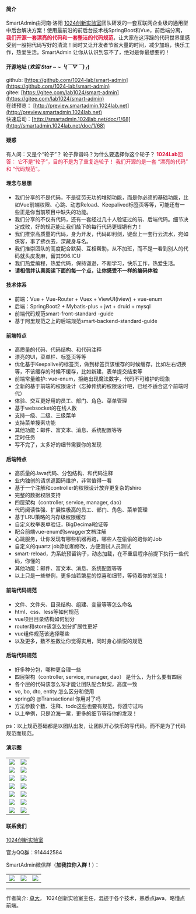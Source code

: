 #### 简介
SmartAdmin由河南·洛阳 [1024创新实验室](https://www.1024lab.net/)团队研发的一套互联网企业级的通用型中后台解决方案！使用最前沿的前后台技术栈SpringBoot和Vue，前后端分离，<font color="#DC143C">**我们开源一套漂亮的代码和一套整洁的代码规范**</font>，让大家在这浮躁的代码世界里感受到一股把代码写好的清流！同时又让开发者节省大量的时间，减少加班，快乐工作，热爱生活。SmartAdmin 让你从认识到忘不了，绝对是你最想要的！

#### 开源地址   (*欢迎 Star ~ ~  ╰(￣▽￣)╭*)
github: [https://github.com/1024-lab/smart-admin](https://github.com/1024-lab/smart-admin)  
gitee:  [https://gitee.com/lab1024/smart-admin](https://gitee.com/lab1024/smart-admin)  
在线预览： [http://preview.smartadmin.1024lab.net](http://preview.smartadmin.1024lab.net)  
快速启动：[http://smartadmin.1024lab.net/doc/1/68](http://smartadmin.1024lab.net/doc/1/68)

#### 疑惑
有人问：又是个“轮子”？ 轮子靠谱吗？为什么要选择你这个轮子？
<font color="#DC143C">**1024Lab**回答：
它不是“轮子”，目的不是为了重复造轮子！ 我们开源的是一套 “漂亮的代码” 和 “代码规范”。
</font>

#### 理念与思想
- 我们分享的不是代码，不是徒劳无功的堆砌功能，而是你必须的基础功能，比如Vue前端权限、心跳、动态Reload、Keepalived标签页等等，可能还有一些正是你当前项目中缺失的功能。
- 我们分享的不仅有代码，还有一套经过几十人验证过的前、后端代码。细节决定成败，好的规范能让我们敲下的每行代码更铿锵有力！
- 我们推崇高质量的代码，身为开发，代码即利剑，键盘上一套行云流水，宛如侠客，事了拂衣去，深藏身与名。
- 我们推崇团队的高度配合默契、互相帮助，从不加班，而不是一看到别人的代码就头皮发麻，留其996.ICU
- 我们热爱编程，热爱代码，保持谦逊，不断学习，快乐工作，热爱生活。
- **请相信并认真阅读下面的每一个点，让你感受不一样的编码体验**

#### 技术体系

- 前端：Vue + Vue-Router + Vuex + ViewUI(iview) + vue-enum
- 后端：SpringBoot2 + Mybatis-plus + jwt + druid + mysql
- 前端代码规范smart-front-standard -guide
- 基于阿里规范之上的后端规范smart-backend-standard-guide


#### 前端特点
- 高质量的代码、代码结构、和代码注释
- 漂亮的UI，菜单栏、标签页等等
- 优化基于Keepalive的标签页，做到标签页该缓存的时候缓存，比如左右切换等，不该缓存的时候不缓存，比如新建，表单提交结束等
- 前端常量维护: vue-enum，拒绝出现魔法数字，代码不可维护的现象
- 全新的基于前端的权限设计（忘掉传统的权限设计吧，已经不适合这个前端时代）
- 体验、交互更好用的员工、部门、角色、菜单管理
- 基于websocket的在线人数
- 支持一级、二级、三级菜单
- 支持菜单搜索功能
- 其他功能：邮件、富文本、消息、系统配置等等
- 定时任务
- 写不完了，太多好的细节需要你的发现

#### 后端特点
- 高质量的Java代码、分包结构、和代码注释
- 业内独创的请求返回码维护，非常值得一看
- 基于一个注解和controller的权限设计放弃更复杂的shiro
- 完整的数据权限支持
- 四层架构（controller, service, manager, dao）
- 代码阅读性强、扩展性极高的员工、部门、角色、菜单管理
- 基于LRU策略的内存级权限缓存
- 自定义枚举表单验证，BigDecimal验证等
- 配合前端vue-enum的swagger文档注解
- 心跳服务，让你发现有哪些机器再跑，哪些人在偷偷的跑你的Job
- 自定义的quartz job添加和修改，方便测试人员测试
- smart-reload，为系统预留钩子，动态加载，在不重启程序前提下执行一些代码，你懂的
- 其他功能：邮件、富文本、消息、系统配置等等
- 以上只是一些举例，更多灿若繁星的惊喜和细节，等待着你的发现！

#### 前端代码规范
- 文件、文件夹、目录结构、组建、变量等等怎么命名
- html、css、less等如何规范
- vue项目目录结构如何划分
- router和store该怎么划分扩展性更好
- vue组件规范该选择哪些
- 以及更多，数不胜数让你觉得实用，同时身心愉悦的规范

#### 后端代码规范
- 好多种分包，哪种更合理一些
- 四层架构（controller, service, manager, dao） 是什么，为什么要有四层
- 各个层的代码该怎么写才能让团队配合默契，高度一致
- vo, bo, dto, entity 怎么区分和使用
- spring的 @Transactional 你用对了吗
- 方法参数个数、注释、todo这些也要有规范，你遵守过吗
- 以上举例，只是沧海一粟，更多的细节等待你的发现！

ps：以上规范基础都是以团队出发，让团队开心快乐的写代码，而不是为了代码规范而规范。
#### 演示图
<table>
<tr>
  <td><img src="http://cdn.1024lab.net/img/smart-admin/cut/11.png"/></td>
  <td><img src="http://cdn.1024lab.net/img/smart-admin/cut/12.png"/></td>
</tr>
<tr>
  <td><img src="http://cdn.1024lab.net/img/smart-admin/cut/21.png"/></td>
  <td><img src="http://cdn.1024lab.net/img/smart-admin/cut/22.png"/></td>
</tr>
<tr>
  <td><img src="http://cdn.1024lab.net/img/smart-admin/cut/31.png"/></td>
  <td><img src="http://cdn.1024lab.net/img/smart-admin/cut/32.png"/></td>
</tr>
<tr>
  <td><img src="http://cdn.1024lab.net/img/smart-admin/cut/41.png"/></td>
  <td><img src="http://cdn.1024lab.net/img/smart-admin/cut/42.png"/></td>
</tr>
<tr>
  <td><img src="http://cdn.1024lab.net/img/smart-admin/cut/51.png"/></td>
  <td><img src="http://cdn.1024lab.net/img/smart-admin/cut/52.png"/></td>
</tr>
<tr>
  <td><img src="http://cdn.1024lab.net/img/smart-admin/cut/61.png"/></td>
  <td><img src="http://cdn.1024lab.net/img/smart-admin/cut/62.png"/></td>
</tr>
<tr>
  <td><img src="http://cdn.1024lab.net/img/smart-admin/cut/71.png"/></td>
  <td><img src="http://cdn.1024lab.net/img/smart-admin/cut/72.png"/></td>
</tr>
</table>


#### 联系我们
[1024创新实验室](https://www.1024lab.net/)

官方QQ群：914442584

SmartAdmin微信群（**加我拉你入群！**）：

<table>
<tr>
  <td><img src="http://cdn.1024lab.net/img/smart-admin/zhuoda-wechat.jpg"/></td>
  <td><img src="http://cdn.1024lab.net/img/smart-admin/smart-admin-qq-group.png"/></td>
  <td><img src="http://cdn.1024lab.net/img/smart-admin/zhuoda-wechat-money-v1.jpg"/></td>
</tr>
</table>

---
作者简介:
[卓大](http://zhuoluodada.cn)， 1024创新实验室主任，混迹于各个技术，熟悉点java，略懂点前端。
